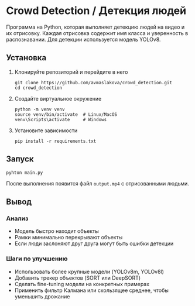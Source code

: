 # Crowd Detection / Детекция людей

Программа на Python, которая выполняет детекцию людей на видео и их отрисовку. Каждая отрисовка содержит имя класса и уверенность в распознавании. Для детекции используется модель YOLOv8.

## Установка

1. Клонируйте репозиторий и перейдите в него
   ```
   git clone https://github.com/avmaslakova/crowd_detection.git
   cd crowd_detection
   ```
2. Создайте виртуальное окружение
   ``` 
   python -m venv venv
   source venv/bin/activate  # Linux/MacOS
   venv\Scripts\activate     # Windows
   ```
3. Установите зависимости
   ```
   pip install -r requirements.txt
   ```

## Запуск
  ```
  pyhton main.py
  ```
После выполнения появится файл `output.mp4` с отрисованными людьми.

## Вывод

### Анализ

- Модель быстро находит объекты
- Рамки минимально перекрывают объекты
- Если люди заслоняют друг друга могут быть ошибки детекции

### Шаги по улучшению

- Использовать более крупные модели (YOLOv8m, YOLOv8l)
- Добавить трекер объектов (SORT или DeepSORT)
- Сделать fine-tuning модели на конкретных примерах
- Применить фильтр Калмана или скользящее среднее, чтобы уменьшить дрожание
